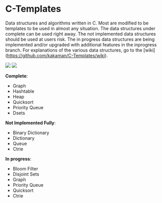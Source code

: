 # C-Templates
Data structures and algorithms written in C. Most are modified to be templates to be used in almost any situation.
The data structures under complete can be used right away.
The not implemented data structures should be used at users risk.
The in progress data structures are being implemented and/or upgraded with additional features in the inprogress branch. For explanations of the various data structures, go to the [wiki] (https://github.com/kakaman/C-Templates/wiki).

<img src="https://travis-ci.org/INN/Largo.svg?branch=master" /> <img src="https://readthedocs.org/projects/largo/badge/?version=develop" />

**Complete**:
  * Graph
  * Hashtable
  * Heap
  * Quicksort
  * Priority Queue
  * Dsets

**Not Implemented Fully**:
  * Binary Dictionary
  * Dictionary
  * Queue
  * Ctrie

**In progress**:
  * Bloom Filter
  * Disjoint Sets
  * Graph
  * Priority Queue
  * Quicksort
  * Ctrie
  
  
